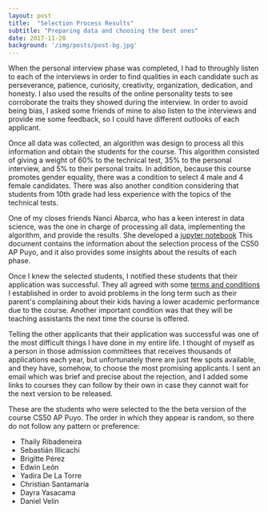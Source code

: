 ```yaml
---
layout: post
title:  "Selection Process Results"
subtitle: "Preparing data and choosing the best ones"
date: 2017-11-28
background: '/img/posts/post-bg.jpg'
---
```


When the personal interview phase was completed, I had to throughly listen to
each of the interviews in order to find qualities in each candidate such as
perseverance, patience, curiosity, creativity, organization, dedication, and
honesty. I also used the results of the online personality tests to see corroborate
the traits they showed during the interview. In order to avoid being bias, I
asked some friends of mine to also listen to the interviews and provide me some
feedback, so I could have different outlooks of each applicant.

Once all data was collected, an algorithm was design to process all this information
and obtain the students for the course. This algorithm consisted of giving a weight
of 60% to the technical test, 35% to the personal interview, and 5% to their personal
traits. In addition, because this course promotes gender equality, there was a condition
to select 4 male and 4 female candidates. There was also another condition considering
that students from 10th grade had less experience with the topics of the technical tests.

One of my closes friends Nanci Abarca, who has a keen interest in data science, was the
one in charge of processing all data, implementing the algorithm, and provide the results.
She developed a
  <a target="_blank" href="http://nbviewer.jupyter.org/github/Sikae/SelectionProcessCS50Puyo/blob/master/SelectionProcessCS50Puyo.ipynb">jupyter notebook</a>
This document contains the information about the selection process of the CS50 AP Puyo,
and it also provides some insights about the results of each phase.

Once I knew the selected students, I notified these students that their application
was successful. They all agreed with some
  <a target="_blank" href="https://docs.google.com/document/d/1AKCAjcH_hO-ajf5_24X0KRmDDu3DrC0ftBDIDRvxfrE/edit?usp=sharing">terms and conditions</a>
I established in order to
avoid problems in the long term such as their parent's complaining about their kids
having a lower academic performance due to the course. Another important condition
was that they will be teaching assistants the next time the course is offered.

Telling the other applicants that their application was successful was one of the
most difficult things I have done in my entire life. I thought of myself as a person
in those admission committees that receives thousands of applications each year, but
unfortunately there are just few spots available, and they have, somehow, to choose
the most promising applicants. I sent an email which was brief and precise about
the rejection, and I added some links to courses they can follow by their own in case
they cannot wait for the next version to be released.

These are the students who were selected to the the beta version of the course
CS50 AP Puyo. The order in which they appear is random, so there do not follow
any pattern or preference:

* Thaily Ribadeneira
* Sebastián Illicachi
* Brigitte Pérez
* Edwin León
* Yadira De La Torre
* Christian Santamaría
* Dayra Yasacama
* Daniel Velin
